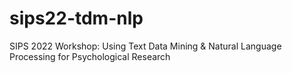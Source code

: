 # sips22-tdm-nlp
SIPS 2022 Workshop: Using Text Data Mining &amp; Natural Language Processing for Psychological Research
